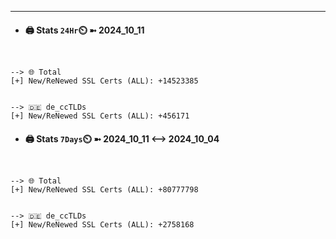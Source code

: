 

---
- #### 🖨️ **Stats** `24Hr`⏲️ ➼ 2024_10_11
```console


--> 🌐 Total
[+] New/ReNewed SSL Certs (ALL): +14523385


--> 🇩🇪 de_ccTLDs
[+] New/ReNewed SSL Certs (ALL): +456171

```

- #### 🖨️ **Stats** `7Days`⏲️ ➼ 2024_10_11 <--> 2024_10_04
```console


--> 🌐 Total
[+] New/ReNewed SSL Certs (ALL): +80777798


--> 🇩🇪 de_ccTLDs
[+] New/ReNewed SSL Certs (ALL): +2758168

```

